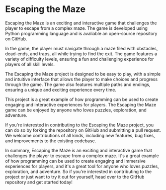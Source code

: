 # Escaping the Maze

Escaping the Maze is an exciting and interactive game that challenges the player to escape from a complex maze. The game is developed using Python programming language and is avaliable an open-source repository on GitHub.


In the game, the player must navigate through a maze filed with obstacles, dead-ends, and traps, all while trying to find the exit. The game
features a variety of difficulty levels, ensuring a fun and challenging experience for players of all skill levels.

The Escaping the Maze project is designed to be easy to play, with a simple and intuitive interface that allows the player to make choices and progress through the game. The game also features multiple paths and endings, ensuring a unique and exciting experience every time.

This project is a great example of how programming can be used to create engaging and interactive experiences for players. The Escaping the Maze game can be enjoyed by anyone who loves puzzles, exploration, and adventure.

If you're interested in contributing to the Escaping the Maze project, you can do so by forking the repository on GitHub and submitting a pull request. We welcome contributions of all kinds, including new features, bug fixes, and improvements to the existing codebase.

In summary, Escaping the Maze is an exciting and interactive game that challenges the player to escape from a complex maze. It's a great example of how programming can be used to create engaging and immersive experiences for players, and it's a great tool for anyone who loves puzzles, exploration, and adventure. So if you're interested in contributing to the project or just want to try it out for yourself, head over to the GitHub repository and get started today!